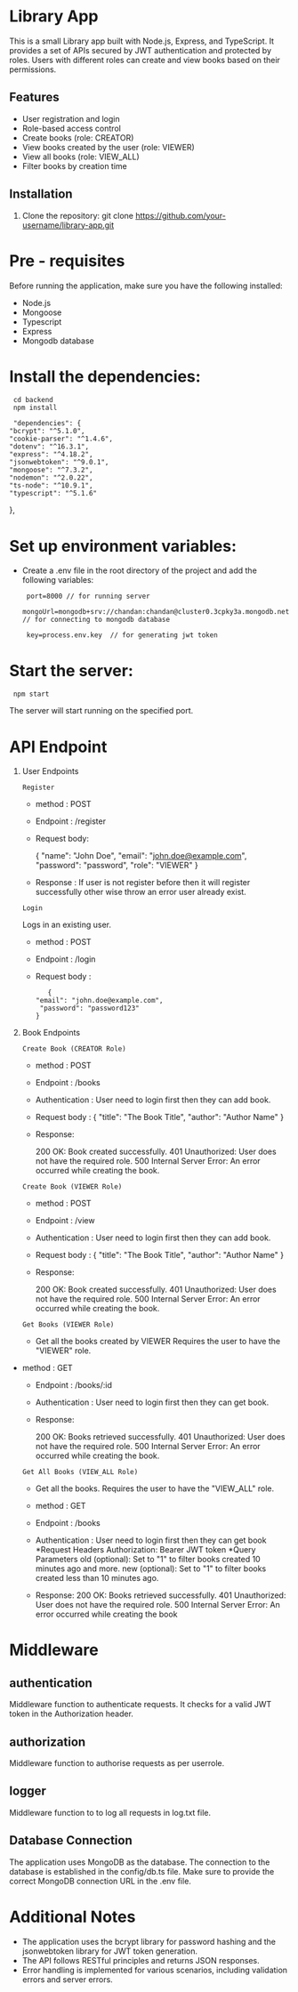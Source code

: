 # Library App

This is a small Library app built with Node.js, Express, and TypeScript. It provides a set of APIs secured by JWT authentication and protected by roles. Users with different roles can create and view books based on their permissions.

## Features

- User registration and login
- Role-based access control
- Create books (role: CREATOR)
- View books created by the user (role: VIEWER)
- View all books (role: VIEW_ALL)
- Filter books by creation time

## Installation

1. Clone the repository:
   git clone https://github.com/your-username/library-app.git
   
# Pre - requisites
Before running the application, make sure you have the following installed:

* Node.js
* Mongoose
* Typescript
* Express
* Mongodb database

# Install the dependencies:

     cd backend
     npm install

     "dependencies": {
    "bcrypt": "^5.1.0",
    "cookie-parser": "^1.4.6",
    "dotenv": "^16.3.1",
    "express": "^4.18.2",
    "jsonwebtoken": "^9.0.1",
    "mongoose": "^7.3.2",
    "nodemon": "^2.0.22",
    "ts-node": "^10.9.1",
    "typescript": "^5.1.6"
  },

# Set up environment variables:
 * Create a .env file in the root directory of the project and add the following variables:


        port=8000 // for running server
        mongoUrl=mongodb+srv://chandan:chandan@cluster0.3cpky3a.mongodb.net/library_app // for connecting to mongodb database

        key=process.env.key  // for generating jwt token
       

# Start the server:

     npm start
The server will start running on the specified port.

# API Endpoint

1. User Endpoints 

   `Register`
    * method : POST
    * Endpoint : /register
    * Request body:

        {
    "name": "John Doe",
    "email": "john.doe@example.com",
    "password": "password",
    "role": "VIEWER"
                 }

    * Response : If user is not register before then it will register successfully other wise throw an error user already exist.

    `Login`
    
   Logs in an existing user.
   * method : POST
   * Endpoint : /login
   * Request body :
     
            {
         "email": "john.doe@example.com",
          "password": "password123"
         }

3. Book Endpoints

   `Create Book (CREATOR Role)`
    
    * method : POST
    * Endpoint : /books
     * Authentication : User need to login first then they can add book.
    * Request body : 
      {
        "title": "The Book Title",
        "author": "Author Name"
        }
      
    * Response:

      200 OK: Book created successfully.
      401 Unauthorized: User does not have the required role.
      500 Internal Server Error: An error occurred while creating the book.
 
   `Create Book (VIEWER Role)`
   * method : POST
    * Endpoint : /view
     * Authentication : User need to login first then they can add book.
    * Request body : 
      {
        "title": "The Book Title",
        "author": "Author Name"
        }
      
    * Response:

      200 OK: Book created successfully.
      401 Unauthorized: User does not have the required role.
      500 Internal Server Error: An error occurred while creating the book.
    
    `Get Books (VIEWER Role)`
   * Get all the books created by VIEWER Requires the user to have the "VIEWER" role.
 * method : GET
    * Endpoint : /books/:id
     * Authentication : User need to login first then they can get book.
    * Response:

      200 OK: Books retrieved successfully.
      401 Unauthorized: User does not have the required role.
      500 Internal Server Error: An error occurred while creating the book.


   `Get All Books (VIEW_ALL Role)`
   * Get all the books. Requires the user to have the "VIEW_ALL" role.
    * method : GET
    * Endpoint : /books
     * Authentication : User need to login first then they can get book
*Request Headers
Authorization: Bearer JWT token
*Query Parameters
old (optional): Set to "1" to filter books created 10 minutes ago and more.
new (optional): Set to "1" to filter books created less than 10 minutes ago.
   
    * Response:
      200 OK: Books retrieved successfully.
      401 Unauthorized: User does not have the required role.
      500 Internal Server Error: An error occurred while creating the book

# Middleware

 ## authentication

Middleware function to authenticate requests. It checks for a valid JWT token in the Authorization header.

## authorization

Middleware function to authorise requests as per userrole.

## logger

Middleware function to to log all requests in log.txt file.


## Database Connection
The application uses MongoDB as the database. The connection to the database is established in the config/db.ts file. Make sure to provide the correct MongoDB connection URL in the .env file.

# Additional Notes

* The application uses the bcrypt library for password hashing and the jsonwebtoken library for JWT token generation.
* The API follows RESTful principles and returns JSON responses.
* Error handling is implemented for various scenarios, including validation errors and server errors.
